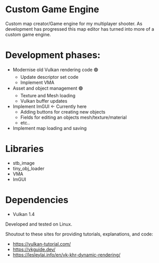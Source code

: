 # Custom Game Engine

Custom map creator/Game engine for my multiplayer shooter. As development has progressed this map editor
has turned into more of a custom game engine.

# Development phases:
- Modernise old Vulkan rendering code 🟢
  - Update descriptor set code
  - Implement VMA
- Asset and object management 🟢
  - Texture and Mesh loading
  - Vulkan buffer updates
- Implement ImGUI <- Currently here 
  - Adding buttons for creating new objects
  - Fields for editing an objects mesh/texture/material
  - etc..
-  Implement map loading and saving

# Libraries
- stb_image
- tiny_obj_loader
- VMA
- ImGUI

# Dependencies
- Vulkan 1.4

Developed and tested on Linux.

Shoutout to these sites for providing tutorials, explanations, and code:
- https://vulkan-tutorial.com/
- https://vkguide.dev/
- https://lesleylai.info/en/vk-khr-dynamic-rendering/
